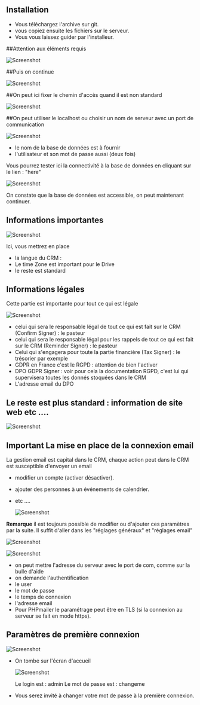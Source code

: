## Installation
* Vous téléchargez l'archive sur git.
* vous copiez ensuite les fichiers sur le serveur.
* Vous vous laissez guider par l'installeur.

##Attention aux éléments requis

  ![Screenshot](../../img/installation/install1.png)
  
##Puis on continue

  ![Screenshot](../../img/installation/install2.png)
  
##On peut ici fixer le chemin d'accès quand il est non standard

  ![Screenshot](../../img/installation/install3.png)
  
##On peut utiliser le localhost ou choisir un nom de serveur avec un port de communication
  
  ![Screenshot](../../img/installation/install4.png)

* le nom de la base de données est à fournir
* l'utilisateur et son mot de passe aussi (deux fois)

Vous pourrez tester ici la connectivité à la base de données en cliquant sur le lien : "here"

  ![Screenshot](../../img/installation/install5.png)
  
On constate que la base de données est accessible, on peut maintenant continuer.

## Informations importantes

  ![Screenshot](../../img/installation/install55.png)

Ici, vous mettrez en place

* la langue du CRM : 
* Le time Zone est important pour le Drive
* le reste est standard

## Informations légales

Cette partie est importante pour tout ce qui est légale

  ![Screenshot](../../img/installation/install6.png)
  
* celui qui sera le responsable légal de tout ce qui est fait sur le CRM (Confirm Signer)  : le pasteur
* celui qui sera le responsable légal pour les rappels de tout ce qui est fait sur le CRM (Reminder Signer) : le pasteur
* Celui qui s'engagera pour toute la partie financière (Tax Signer) : le trésorier par exemple
* GDPR en France c'est le RGPD : attention de bien l'activer
* DPO GDPR Signer : voir pour cela la documentation RGPD, c'est lui qui supervisera toutes les donnés stoquées dans le CRM
* L'adresse email du DPO

## Le reste est plus standard : information de site web etc ....

  ![Screenshot](../../img/installation/install7.png)
  
## Important La mise en place de la connexion email

La gestion email est capital dans le CRM, chaque action peut dans le CRM est susceptible d'envoyer un email

* modifier un compte (activer désactiver).
* ajouter des personnes à un événements de calendrier.
* etc ....

  ![Screenshot](../../img/installation/install8.png)
  
**Remarque** il est toujours possible de modifier ou d'ajouter ces paramètres par la suite. Il suffit d'aller dans les "réglages généraux" et "réglages email"

  ![Screenshot](../../img/settings/settings1.png)

  ![Screenshot](../../img/settings/email-settings.png)
  
* on peut mettre l'adresse du serveur avec le port de com, comme sur la bulle d'aide
* on demande l'authentification
* le user
* le mot de passe
* le temps de connexion
* l'adresse email
* Pour PHPmailer le paramétrage peut être en TLS (si la connexion au serveur se fait en mode https).

  
## Paramètres de première connexion

  ![Screenshot](../../img/installation/install10.png)

  
* On tombe sur l'écran d'accueil

  ![Screenshot](../../img/installation/install11.png)
  
  Le login est        : admin
  Le mot de passe est : changeme
  
* Vous serez invité à changer votre mot de passe à la première connexion.
